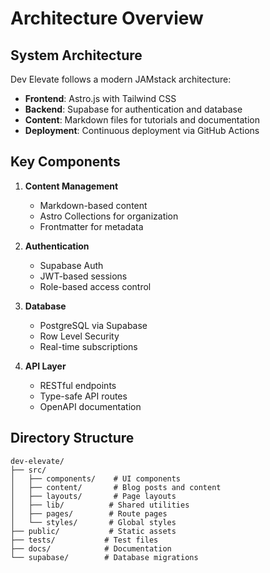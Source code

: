 # Architecture Overview

## System Architecture

Dev Elevate follows a modern JAMstack architecture:

- **Frontend**: Astro.js with Tailwind CSS
- **Backend**: Supabase for authentication and database
- **Content**: Markdown files for tutorials and documentation
- **Deployment**: Continuous deployment via GitHub Actions

## Key Components

1. **Content Management**
   - Markdown-based content
   - Astro Collections for organization
   - Frontmatter for metadata

2. **Authentication**
   - Supabase Auth
   - JWT-based sessions
   - Role-based access control

3. **Database**
   - PostgreSQL via Supabase
   - Row Level Security
   - Real-time subscriptions

4. **API Layer**
   - RESTful endpoints
   - Type-safe API routes
   - OpenAPI documentation

## Directory Structure

```
dev-elevate/
├── src/
│   ├── components/    # UI components
│   ├── content/       # Blog posts and content
│   ├── layouts/       # Page layouts
│   ├── lib/          # Shared utilities
│   ├── pages/        # Route pages
│   └── styles/       # Global styles
├── public/           # Static assets
├── tests/           # Test files
├── docs/            # Documentation
└── supabase/        # Database migrations
```
